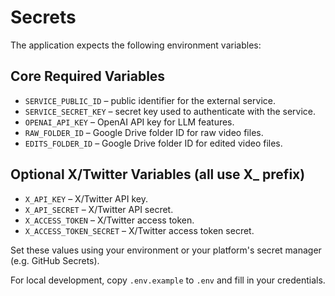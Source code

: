 # Secrets

The application expects the following environment variables:

## Core Required Variables
- `SERVICE_PUBLIC_ID` – public identifier for the external service.
- `SERVICE_SECRET_KEY` – secret key used to authenticate with the service.
- `OPENAI_API_KEY` – OpenAI API key for LLM features.
- `RAW_FOLDER_ID` – Google Drive folder ID for raw video files.
- `EDITS_FOLDER_ID` – Google Drive folder ID for edited video files.

## Optional X/Twitter Variables (all use X_ prefix)
- `X_API_KEY` – X/Twitter API key.
- `X_API_SECRET` – X/Twitter API secret.
- `X_ACCESS_TOKEN` – X/Twitter access token.
- `X_ACCESS_TOKEN_SECRET` – X/Twitter access token secret.

Set these values using your environment or your platform's secret manager (e.g. GitHub Secrets).

For local development, copy `.env.example` to `.env` and fill in your credentials.
